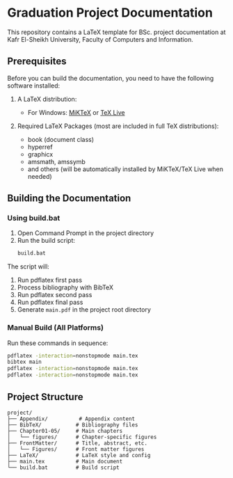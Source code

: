 # Graduation Project Documentation

This repository contains a LaTeX template for BSc. project documentation at Kafr El-Sheikh University, Faculty of Computers and Information.

## Prerequisites

Before you can build the documentation, you need to have the following software installed:

1. A LaTeX distribution:
   - For Windows: [MiKTeX](https://miktex.org/download) or [TeX Live](https://tug.org/texlive/windows.html)


2. Required LaTeX Packages (most are included in full TeX distributions):
   - book (document class)
   - hyperref
   - graphicx
   - amsmath, amssymb
   - and others (will be automatically installed by MiKTeX/TeX Live when needed)

## Building the Documentation

### Using build.bat

1. Open Command Prompt in the project directory
2. Run the build script:
   ```bash
   build.bat
   ```

The script will:
1. Run pdflatex first pass
2. Process bibliography with BibTeX
3. Run pdflatex second pass
4. Run pdflatex final pass
5. Generate `main.pdf` in the project root directory

### Manual Build (All Platforms)

Run these commands in sequence:

```bash
pdflatex -interaction=nonstopmode main.tex
bibtex main
pdflatex -interaction=nonstopmode main.tex
pdflatex -interaction=nonstopmode main.tex
```

## Project Structure

```
project/
├── Appendix/          # Appendix content
├── BibTeX/           # Bibliography files
├── Chapter01-05/     # Main chapters
│   └── figures/      # Chapter-specific figures
├── FrontMatter/      # Title, abstract, etc.
│   └── Figures/      # Front matter figures
├── LaTeX/            # LaTeX style and config
├── main.tex          # Main document
└── build.bat         # Build script
```
